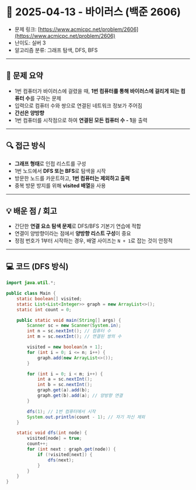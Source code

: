 # 📅 2025-04-13 - 바이러스 (백준 2606)

- 문제 링크: [https://www.acmicpc.net/problem/2606](https://www.acmicpc.net/problem/2606)
- 난이도: 실버 3
- 알고리즘 분류: 그래프 탐색, DFS, BFS

---

## 📌 문제 요약

- 1번 컴퓨터가 바이러스에 걸렸을 때, **1번 컴퓨터를 통해 바이러스에 걸리게 되는 컴퓨터 수**를 구하는 문제
- 입력으로 컴퓨터 수와 쌍으로 연결된 네트워크 정보가 주어짐
- **간선은 양방향**
- 1번 컴퓨터를 시작점으로 하여 **연결된 모든 컴퓨터 수 - 1**을 출력

---

## 🔍 접근 방식

- **그래프 형태**로 인접 리스트를 구성
- 1번 노드에서 **DFS 또는 BFS**로 탐색을 시작
- 방문한 노드를 카운트하고, **1번 컴퓨터는 제외하고 출력**
- 중복 방문 방지를 위해 **visited 배열**을 사용

---

## 💡 배운 점 / 회고

- 간단한 **연결 요소 탐색 문제**로 DFS/BFS 기본기 연습에 적합
- 연결이 양방향이라는 점에서 **양방향 리스트 구성**이 중요
- 정점 번호가 1부터 시작하는 경우, 배열 사이즈는 `N + 1`로 잡는 것이 안정적

---

## 💻 코드 (DFS 방식)

```java 
import java.util.*;

public class Main {
    static boolean[] visited;
    static List<List<Integer>> graph = new ArrayList<>();
    static int count = 0;

    public static void main(String[] args) {
        Scanner sc = new Scanner(System.in);
        int n = sc.nextInt(); // 컴퓨터 수
        int m = sc.nextInt(); // 연결된 쌍의 수

        visited = new boolean[n + 1];
        for (int i = 0; i <= n; i++) {
            graph.add(new ArrayList<>());
        }

        for (int i = 0; i < m; i++) {
            int a = sc.nextInt();
            int b = sc.nextInt();
            graph.get(a).add(b);
            graph.get(b).add(a); // 양방향 연결
        }

        dfs(1); // 1번 컴퓨터에서 시작
        System.out.println(count - 1); // 자기 자신 제외
    }

    static void dfs(int node) {
        visited[node] = true;
        count++;
        for (int next : graph.get(node)) {
            if (!visited[next]) {
                dfs(next);
            }
        }
    }
}
